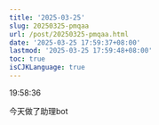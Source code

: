 ```yaml
---
title: '2025-03-25'
slug: 20250325-pmqaa
url: /post/20250325-pmqaa.html
date: '2025-03-25 17:59:37+08:00'
lastmod: '2025-03-25 17:59:48+08:00'
toc: true
isCJKLanguage: true
---
```






19:58:36

今天做了助理bot

‍
